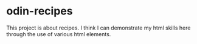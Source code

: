 # odin-recipes
This project is about recipes.
I think I can demonstrate my html skills here through the use of various html elements.